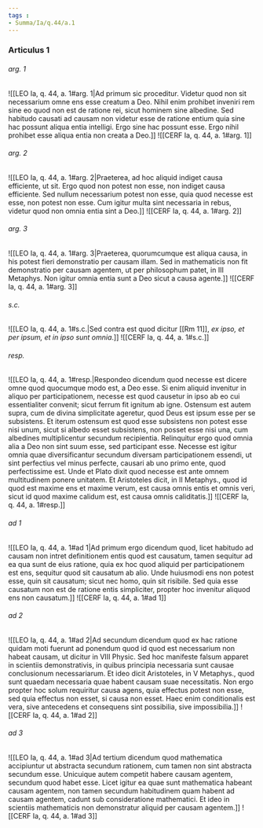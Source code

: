 ```yaml
---
tags : 
- Summa/Ia/q.44/a.1
---
```


### Articulus 1

###### arg. 1
![[LEO Ia, q. 44, a. 1#arg. 1|Ad primum sic proceditur. Videtur quod non sit necessarium omne ens esse creatum a Deo. Nihil enim prohibet inveniri rem sine eo quod non est de ratione rei, sicut hominem sine albedine. Sed habitudo causati ad causam non videtur esse de ratione entium quia sine hac possunt aliqua entia intelligi. Ergo sine hac possunt esse. Ergo nihil prohibet esse aliqua entia non creata a Deo.]]
![[CERF Ia, q. 44, a. 1#arg. 1]]

###### arg. 2
![[LEO Ia, q. 44, a. 1#arg. 2|Praeterea, ad hoc aliquid indiget causa efficiente, ut sit. Ergo quod non potest non esse, non indiget causa efficiente. Sed nullum necessarium potest non esse, quia quod necesse est esse, non potest non esse. Cum igitur multa sint necessaria in rebus, videtur quod non omnia entia sint a Deo.]]
![[CERF Ia, q. 44, a. 1#arg. 2]]

###### arg. 3
![[LEO Ia, q. 44, a. 1#arg. 3|Praeterea, quorumcumque est aliqua causa, in his potest fieri demonstratio per causam illam. Sed in mathematicis non fit demonstratio per causam agentem, ut per philosophum patet, in III Metaphys. Non igitur omnia entia sunt a Deo sicut a causa agente.]]
![[CERF Ia, q. 44, a. 1#arg. 3]]

###### s.c.
![[LEO Ia, q. 44, a. 1#s.c.|Sed contra est quod dicitur [[Rm 11]], *ex ipso, et per ipsum, et in ipso sunt omnia*.]]
![[CERF Ia, q. 44, a. 1#s.c.]]

###### resp.
![[LEO Ia, q. 44, a. 1#resp.|Respondeo dicendum quod necesse est dicere omne quod quocumque modo est, a Deo esse. Si enim aliquid invenitur in aliquo per participationem, necesse est quod causetur in ipso ab eo cui essentialiter convenit; sicut ferrum fit ignitum ab igne. Ostensum est autem supra, cum de divina simplicitate ageretur, quod Deus est ipsum esse per se subsistens. Et iterum ostensum est quod esse subsistens non potest esse nisi unum, sicut si albedo esset subsistens, non posset esse nisi una, cum albedines multiplicentur secundum recipientia. Relinquitur ergo quod omnia alia a Deo non sint suum esse, sed participant esse. Necesse est igitur omnia quae diversificantur secundum diversam participationem essendi, ut sint perfectius vel minus perfecte, causari ab uno primo ente, quod perfectissime est. Unde et Plato dixit quod necesse est ante omnem multitudinem ponere unitatem. Et Aristoteles dicit, in II Metaphys., quod id quod est maxime ens et maxime verum, est causa omnis entis et omnis veri, sicut id quod maxime calidum est, est causa omnis caliditatis.]]
![[CERF Ia, q. 44, a. 1#resp.]]

###### ad 1
![[LEO Ia, q. 44, a. 1#ad 1|Ad primum ergo dicendum quod, licet habitudo ad causam non intret definitionem entis quod est causatum, tamen sequitur ad ea qua sunt de eius ratione, quia ex hoc quod aliquid per participationem est ens, sequitur quod sit causatum ab alio. Unde huiusmodi ens non potest esse, quin sit causatum; sicut nec homo, quin sit risibile. Sed quia esse causatum non est de ratione entis simpliciter, propter hoc invenitur aliquod ens non causatum.]]
![[CERF Ia, q. 44, a. 1#ad 1]]

###### ad 2
![[LEO Ia, q. 44, a. 1#ad 2|Ad secundum dicendum quod ex hac ratione quidam moti fuerunt ad ponendum quod id quod est necessarium non habeat causam, ut dicitur in VIII Physic. Sed hoc manifeste falsum apparet in scientiis demonstrativis, in quibus principia necessaria sunt causae conclusionum necessariarum. Et ideo dicit Aristoteles, in V Metaphys., quod sunt quaedam necessaria quae habent causam suae necessitatis. Non ergo propter hoc solum requiritur causa agens, quia effectus potest non esse, sed quia effectus non esset, si causa non esset. Haec enim conditionalis est vera, sive antecedens et consequens sint possibilia, sive impossibilia.]]
![[CERF Ia, q. 44, a. 1#ad 2]]

###### ad 3
![[LEO Ia, q. 44, a. 1#ad 3|Ad tertium dicendum quod mathematica accipiuntur ut abstracta secundum rationem, cum tamen non sint abstracta secundum esse. Unicuique autem competit habere causam agentem, secundum quod habet esse. Licet igitur ea quae sunt mathematica habeant causam agentem, non tamen secundum habitudinem quam habent ad causam agentem, cadunt sub consideratione mathematici. Et ideo in scientiis mathematicis non demonstratur aliquid per causam agentem.]]
![[CERF Ia, q. 44, a. 1#ad 3]]

